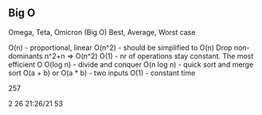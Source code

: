 ## Big O

Omega, Teta, Omicron (Big O)
Best, Average, Worst case 

O(n) - proportional, linear
O(n^2) - should be simplified to O(n)
Drop non-dominants n^2+n => O(n^2)
O(1) - nr of operations stay constant. The most efficient O
O(log n) - divide and conquer 
O(n log n) - quick sort and merge sort
O(a + b) or O(a * b) - two inputs
O(1) - constant time

257

2 26 21:26/21 53
